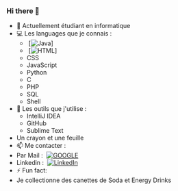 ### Hi there 👋

- 🔭 Actuellement étudiant en informatique
- 💻 Les languages que je connais :
  - &nbsp;[![Java](https://img.shields.io/badge/-JAVA-1188C6?style=for-the-badge&logo=java&logoColor=orange)]
  - &nbsp;[![HTML](https://img.shields.io/badge/-HTML-1188C6?style=for-the-badge&logo=html&logoColor=red)]
  - CSS
  - JavaScript
  - Python
  - C
  - PHP
  - SQL
  - Shell
- 🔧 Les outils que j'utilise :
  - IntelliJ IDEA
  - GitHub
  - Sublime Text
- Un crayon et une feuille
- 📫 Me contacter :
- Par Mail : &nbsp;[![GOOGLE](https://img.shields.io/badge/-GMAIL-1188C6?style=for-the-badge&logo=gmailin&logoColor=white)](mailto:EliottBarbetPro@gmail.com)
- Linkedin : &nbsp;[![LinkedIn](https://img.shields.io/badge/-LINKEDIN-1188C6?style=for-the-badge&logo=linkedin&logoColor=white)](https://www.linkedin.com/in/eliott-barbet-306530197/)
- ⚡ Fun fact: 
- Je collectionne des canettes de Soda et Energy Drinks

